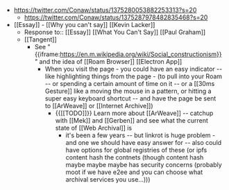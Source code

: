 - https://twitter.com/Conaw/status/1375280053882253313?s=20
    - https://twitter.com/Conaw/status/1375287978482835468?s=20
- [[Essay]] - [[Why you can't say]] [[Kevin Lacker]]
    - Response to:: [[Essay]] [[What You Can't Say]] [[Paul Graham]]
    - [[Tangent]]
        - See "{{iframe:https://en.m.wikipedia.org/wiki/Social_constructionism}}" 
and the idea of [[Roam Browser]] [[Electron App]]
            - When you visit the page - you could have an easy indicator -- like highlighting things from the page - (to pull into your Roam -- or spending a certain amount of time on it -- or a [[30ms Gesture]] like a moving the mouse in a pattern, or hitting a super easy keyboard shortcut -- and have the page be sent to [[ArWeave]] or [[Internet Archive]])
                - {{[[TODO]]}} Learn more about [[ArWeave]] -- catchup with [[Mek]] and [[Gerben]] and see what the current state of [[Web Archival]] is
                    - it's been a few years -- but linkrot is huge problem - and one we should have easy answer for -- also could have options for global registries of these (or ipfs content hash the contnets (though content hash maybe maybe maybe has security concerns (probably moot if we have e2ee and you can choose what archival services you use...)))

